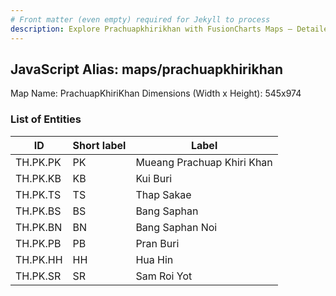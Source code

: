 ```yaml
---
# Front matter (even empty) required for Jekyll to process
description: Explore Prachuapkhirikhan with FusionCharts Maps – Detailed features for seamless integration. Try now & enhance your data visualization today! 
---
```


## JavaScript Alias: maps/prachuapkhirikhan

Map Name: PrachuapKhiriKhan
Dimensions (Width x Height): 545x974

### List of Entities

| ID       | Short label | Label                      |
| -------- | ----------- | -------------------------- |
| TH.PK.PK | PK          | Mueang Prachuap Khiri Khan |
| TH.PK.KB | KB          | Kui Buri                   |
| TH.PK.TS | TS          | Thap Sakae                 |
| TH.PK.BS | BS          | Bang Saphan                |
| TH.PK.BN | BN          | Bang Saphan Noi            |
| TH.PK.PB | PB          | Pran Buri                  |
| TH.PK.HH | HH          | Hua Hin                    |
| TH.PK.SR | SR          | Sam Roi Yot                |
